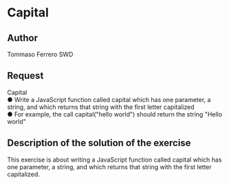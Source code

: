 # Capital

## Author

Tommaso Ferrero SWD

## Request

Capital  
● Write a JavaScript function called capital which has one parameter, a string, and which returns that string with the first letter capitalized  
● For example, the call capital("hello world") should return the string "Hello world"  

## Description of the solution of the exercise

This exercise is about writing a JavaScript function called capital which has one parameter, a string, and which returns that string with the first letter capitalized.
